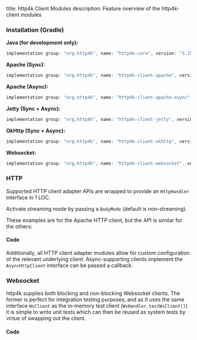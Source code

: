 title: http4k Client Modules
description: Feature overview of the http4k-client modules

### Installation (Gradle)

**Java (for development only):**

```groovy
implementation group: "org.http4k", name: "http4k-core", version: "3.155.2"
```

**Apache (Sync):**

```groovy
implementation group: "org.http4k", name: "http4k-client-apache", version: "3.155.2"
```

**Apache (Async):**

```groovy
implementation group: "org.http4k", name: "http4k-client-apache-async", version: "3.155.2"
```

**Jetty (Sync + Async):**

```groovy
implementation group: "org.http4k", name: "http4k-client-jetty", version: "3.155.2"
```

**OkHttp (Sync + Async):**

```groovy
implementation group: "org.http4k", name: "http4k-client-okhttp", version: "3.155.2"
```

**Websocket:**

```groovy
implementation group: "org.http4k", name: "http4k-client-websocket", version: "3.155.2"
```

### HTTP
Supported HTTP client adapter APIs are wrapped to provide an `HttpHandler` interface in 1 LOC.

Activate streaming mode by passing a `BodyMode` (default is non-streaming).

These examples are for the Apache HTTP client, but the API is similar for the others:

#### Code [<img class="octocat"/>](https://github.com/http4k/http4k/blob/master/src/docs/guide/modules/clients/example_http.kt)
<script src="https://gist-it.appspot.com/https://github.com/http4k/http4k/blob/master/src/docs/guide/modules/clients/example_http.kt"></script>

Additionally, all HTTP client adapter modules allow for custom configuration of the relevant underlying client. Async-supporting clients implement the `AsyncHttpClient` interface can be passed a callback.

### Websocket
http4k supplies both blocking and non-blocking Websocket clients. The former is perfect for integration testing purposes, and as it uses the same interface `WsClient` as the in-memory test client (`WsHandler.testWsClient()`) it is simple to write unit tests which can then be reused as system tests by virtue of swapping out the client.

#### Code [<img class="octocat"/>](https://github.com/http4k/http4k/blob/master/src/docs/guide/modules/clients/example_websocket.kt)
<script src="https://gist-it.appspot.com/https://github.com/http4k/http4k/blob/master/src/docs/guide/modules/clients/example_websocket.kt"></script>
